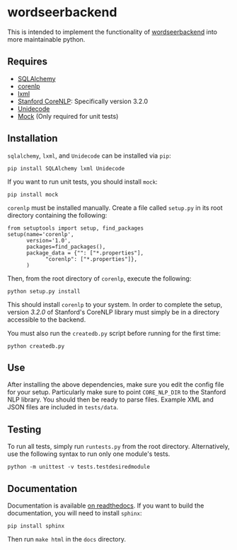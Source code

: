 wordseerbackend
==================

This is intended to implement the functionality of
[wordseerbackend](https://bitbucket.org/silverasm/wordseerbackend/overview) into 
more maintainable python.

Requires
--------
* [SQLAlchemy](http://www.sqlalchemy.org/)
* [corenlp](https://github.com/silverasm/stanford-corenlp-python)
* [lxml](http://lxml.de/)
* [Stanford CoreNLP](http://nlp.stanford.edu/software/corenlp.shtml):
Specifically version 3.2.0
* [Unidecode](https://pypi.python.org/pypi/Unidecode/)
* [Mock](https://pypi.python.org/pypi/mock) (Only required for unit tests)


Installation
------------

`sqlalchemy`, `lxml`, and `Unidecode` can be installed via `pip`:

    pip install SQLAlchemy lxml Unidecode

If you want to run unit tests, you should install `mock`:

    pip install mock

`corenlp` must be installed manually. Create a file called `setup.py` in
its root directory containing the following:

    from setuptools import setup, find_packages
    setup(name='corenlp',
          version='1.0',
          packages=find_packages(),
          package_data = {"": ["*.properties"],
                "corenlp": ["*.properties"]},
          )

Then, from the root directory of `corenlp`, execute the following:

    python setup.py install

This should install `corenlp` to your system. In order to complete the setup,
version *3.2.0* of Stanford's CoreNLP library must simply be in a directory
accessible to the backend.

You must also run the `createdb.py` script before running for the first time:

    python createdb.py

Use
---

After installing the above dependencies, make sure you edit the config file
for your setup. Particularly make sure to point `CORE_NLP_DIR` to the Stanford
NLP library. You should then be ready to parse files. Example XML and JSON
files are included in `tests/data`.

Testing
-------

To run all tests, simply run `runtests.py` from the root directory.
Alternatively, use the following syntax to run only one module's tests.

    python -m unittest -v tests.testdesiredmodule

Documentation
-------------

Documentation is available 
[on readthedocs](http://wordseerbackend.readthedocs.org/en/latest/).
If you want to build the documentation, you will need to install `sphinx`:

    pip install sphinx

Then run `make html` in the `docs` directory.
